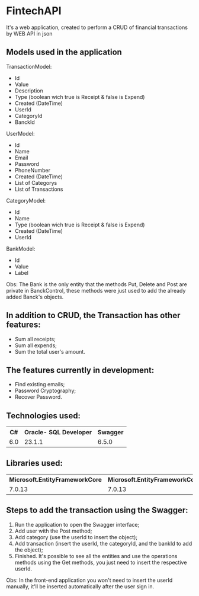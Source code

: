 # FintechAPI
It's a web application, created to perform a CRUD of financial transactions by WEB API in json

## Models used in the application

TransactionModel:

* Id
* Value
* Description
* Type (boolean wich true is Receipt & false is Expend)
* Created (DateTime)
* UserId  
* CategoryId
* BanckId

UserModel: 

* Id
* Name
* Email
* Password
* PhoneNumber
* Created (DateTime)
* List of Categorys 
* List of Transactions

CategoryModel: 

* Id
* Name
* Type (boolean wich true is Receipt & false is Expend)
* Created (DateTime)
* UserId

BankModel:

* Id
* Value 
* Label

Obs: The Bank is the only entity that the methods Put, Delete and Post are private in BanckControl, these methods were just used to add the already added Banck's objects.


## In addition to CRUD, the Transaction has other features:

* Sum all receipts;
* Sum all expends;
* Sum the total user's amount.

## The features currently in development:

* Find existing emails;
* Password Cryptography;
* Recover Password.

## Technologies used:

<table>
<tr>
<th>C#</th>
<th>Oracle- SQL Developer</th>
<th>Swagger</th>
</tr>
<tr>
<td>6.0</td>
<td>23.1.1</td>
<td>6.5.0</td>
</tr>
</table>

## Libraries used: 

<table>
<tr>
<th>Microsoft.EntityFrameworkCore</th>
<th>Microsoft.EntityFrameworkCore.Tools</th>
<th>Oracle.EntityFrameworkCore</th>
<th>Oracle.ManagedDataAccess.Core</th>
<th>Swashbuckle.AspNetCore</th>
</tr>
<tr>
<td>7.0.13</td>
<td>7.0.13</td>
<td>7.21.12</td>
<td>3.21.120</td>
<td>6.5.0</td>
</tr>
</table>

## Steps to add the transaction using the Swagger:

1) Run the application to open the Swagger interface;
2) Add user with the Post method;
3) Add category (use the userId to insert the object);
4) Add transaction (insert the userId, the categoryId, and the bankId to add the object);
5) Finished. It's possible to see all the entities and use the operations methods using the Get methods, you just need to insert the respective userId.

Obs: In the front-end application you won't need to insert the userId manually, it'll be inserted automatically after the user sign in.

